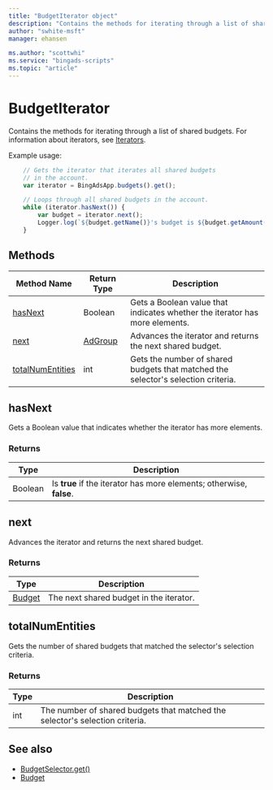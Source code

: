 ```yaml
---
title: "BudgetIterator object"
description: "Contains the methods for iterating through a list of shared budgets."
author: "swhite-msft"
manager: ehansen

ms.author: "scottwhi"
ms.service: "bingads-scripts"
ms.topic: "article"
---
```


# BudgetIterator

Contains the methods for iterating through a list of shared budgets. For information about iterators, see [Iterators](../concepts/iterators.md).

Example usage:
```javascript
    // Gets the iterator that iterates all shared budgets
    // in the account.
    var iterator = BingAdsApp.budgets().get();

    // Loops through all shared budgets in the account.
    while (iterator.hasNext()) {
        var budget = iterator.next();
        Logger.log(`${budget.getName()}'s budget is ${budget.getAmount()}.`);
    }
```

## Methods
|Method Name|Return Type|Description|
|-|-|-
[hasNext](#hasnext)|Boolean|Gets a Boolean value that indicates whether the iterator has more elements.
[next](#next)|[AdGroup](./AdGroup.md)|Advances the iterator and returns the next shared budget.
[totalNumEntities](#totalnumentities)|int|Gets the number of shared budgets that matched the selector's selection criteria.

## <a name="hasnext"></a>hasNext
Gets a Boolean value that indicates whether the iterator has more elements.

### Returns
|Type|Description|
|-|-
Boolean|Is **true** if the iterator has more elements; otherwise, **false**.

## <a name="next"></a>next
Advances the iterator and returns the next shared budget.

### Returns
|Type|Description|
|-|-
[Budget](./Budget.md)|The next shared budget in the iterator.

## <a name="totalnumentities"></a>totalNumEntities
Gets the number of shared budgets that matched the selector's selection criteria. 

<!--
[!INCLUDE[reads-limit](../includes/reads-limit.md)]
-->

### Returns
|Type|Description|
|-|-
int|The number of shared budgets that matched the selector's selection criteria.



## See also
- [BudgetSelector.get()](./BudgetSelector.md#get)
- [Budget](./Budget.md)
